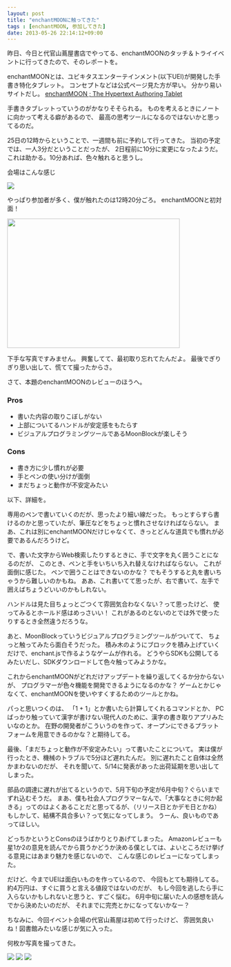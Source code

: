 ```yaml
---
layout: post
title: "enchantMOONに触ってきた"
tags : [enchantMOON, 参加してきた]
date: 2013-05-26 22:14:12+09:00
---
```



昨日、今日と代官山蔦屋書店でやってる、enchantMOONのタッチ＆トライイベントに行ってきたので、そのレポートを。

enchantMOONとは、ユビキタスエンターテインメント(以下UEI)が開発した手書き特化タブレット。
コンセプトなどは公式ページ見た方が早い。
分かり易いサイトだし。
[enchantMOON ; The Hypertext Authoring Tablet](http://enchantmoon.com/)


手書きタブレットっていうのがかなりそそられる。
ものを考えるときにノートに向かって考える癖があるので、
最高の思考ツールになるのではないかと思ってるのだ。




25日の12時からということで、一週間も前に予約して行ってきた。
当初の予定では、一人3分だということだったが、
2日程前に10分に変更になったようだ。
これは助かる。10分あれば、色々触れると思うし。


会場はこんな感じ

<img src="{{ BASE_PATH }}/images/2013/05/26/review-of-enchantMOON-2.jpg"/>


やっぱり参加者が多く、僕が触れたのは12時20分ごろ。
enchantMOONと初対面！


<img src="{{ BASE_PATH }}/images/2013/05/26/review-of-enchantMOON-1.jpeg" style="width:400px;height:300px;" />


下手な写真ですみません。
興奮してて、最初取り忘れてたんだよ。
最後でぎりぎり思い出して、慌てて撮ったからさ。



さて、本題のenchantMOONのレビューのほうへ。

### Pros
* 書いた内容の取りこぼしがない
* 上部についてるハンドルが安定感をもたらす
* ビジュアルプログラミングツールであるMoonBlockが楽しそう


### Cons
* 書き方に少し慣れが必要
* 手とペンの使い分けが面倒
* まだちょっと動作が不安定みたい


以下、詳細を。

専用のペンで書いていくのだが、思ったより細い線だった。
もっとすらすら書けるのかと思っていたが、筆圧などをちょっと慣れさせなければならない。
まあ、これは別にenchantMOONだけじゃなくて、きっとどんな道具でも慣れが必要であるんだろうけど。

で、書いた文字からWeb検索したりするときに、手で文字を丸く囲うことになるのだが、
このとき、ペンと手をいちいち入れ替えなければならない。
これが面倒に感じた。
ペンで囲うことはできないのかな？
でもそうすると丸を書いちゃうから難しいのかもね。
ああ、これ書いてて思ったが、右で書いて、左手で囲えばちょうどいいのかもしれない。

ハンドルは見た目ちょっとごつくて雰囲気合わなくない？って思ったけど、
使ってみるとホールド感はめっさいい！
これがあるのとないのとでは外で使ったりするとき全然違うだろうな。

あと、MoonBlockっていうビジュアルプログラミングツールがついてて、
ちょっと触ってみたら面白そうだった。
積み木のようにブロックを積み上げていくだけで、enchant.jsで作るようなゲームが作れる。
どうやらSDKも公開してるみたいだし、SDKダウンロードして色々触ってみようかな。


これからenchantMOONがどれだけアップデートを繰り返してくるか分からないが、
プログラマーが色々機能を開発できるようになるのかな？
ゲームとかじゃなくて、enchantMOONを使いやすくするためのツールとかね。

パっと思いつくのは、
「1 + 1」とか書いたら計算してくれるコマンドとか、
PCばっかり触っていて漢字が書けない現代人のために、漢字の書き取りアプリみたいなのとか。
在野の開発者がこういうのを作って、オープンにできるプラットフォームを用意できるのかな？と期待してる。



最後、「まだちょっと動作が不安定みたい」って書いたことについて。
実は僕が行ったとき、機械のトラブルで5分ほど遅れたんだ。
別に遅れたこと自体は全然かまわないのだが、
それを聞いて、5/14に発表があった出荷延期を思い出してしまった。

部品の調達に遅れが出てるというので、5月下旬の予定が6月中旬？ぐらいまでずれ込むそうだ。
まあ、僕も社会人プログラマーなんで、「大事なときに何か起きる」ってのはよくあることだと思ってるが、（リリース日とかデモ日とかね）
もしかして、結構不具合多い？って気になってしまう。
うーん、良いものであってほしい。






どっちかというとConsのほうばかりとりあげてしまった。
Amazonレビューも星1か2の意見を読んでから買うかどうか決める僕としては、よいところだけ挙げる意見にはあまり魅力を感じないので、
こんな感じのレビューになってしまった。



だけど、今までUEIは面白いものを作っているので、
今回もとても期待してる。
約4万円は、すぐに買うと言える値段ではないのだが、
もし今回を逃したら手に入らないかもしれないと思うと、すごく悩む。
6月中旬に届いた人の感想を読んでから決めたいのだが、
それまでに完売とかになってないかなー？




ちなみに、今回イベント会場の代官山蔦屋は初めて行ったけど、
雰囲気良いね！図書館みたいな感じが気に入った。

何枚か写真を撮ってきた。

<img src="{{ BASE_PATH }}/images/2013/05/26/review-of-enchantMOON-3.jpeg"/>


<img src="{{ BASE_PATH }}/images/2013/05/26/review-of-enchantMOON-4.jpeg"/>


<img src="{{ BASE_PATH }}/images/2013/05/26/review-of-enchantMOON-5.jpeg"/>




